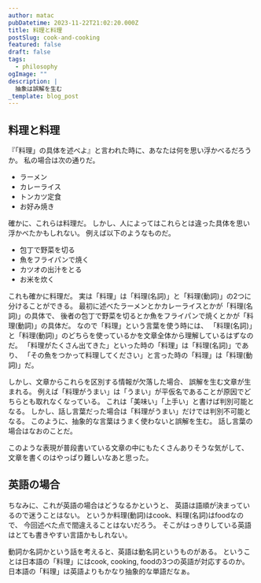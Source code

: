 ```yaml
---
author: matac
pubDatetime: 2023-11-22T21:02:20.000Z
title: 料理と料理
postSlug: cook-and-cooking
featured: false
draft: false
tags:
  - philosophy
ogImage: ""
description: |
  抽象は誤解を生む
_template: blog_post
---
```


## 料理と料理

『「料理」の具体を述べよ』と言われた時に、あなたは何を思い浮かべるだろうか。
私の場合は次の通りだ。

- ラーメン
- カレーライス
- トンカツ定食
- お好み焼き

確かに、これらは料理だ。
しかし、人によってはこれらとは違った具体を思い浮かべたかもしれない。
例えば以下のようなものだ。

- 包丁で野菜を切る
- 魚をフライパンで焼く
- カツオの出汁をとる
- お米を炊く

これも確かに料理だ。
実は「料理」は「料理(名詞)」と「料理(動詞)」の2つに分けることができる。
最初に述べたラーメンとかカレーライスとかが「料理(名詞)」の具体で、
後者の包丁で野菜を切るとか魚をフライパンで焼くとかが「料理(動詞)」の具体だ。
なので「料理」という言葉を使う時には、
「料理(名詞)」と「料理(動詞)」のどちらを使っているかを文章全体から理解しているはずなのだ。
「料理がたくさん出てきた」といった時の「料理」は「料理(名詞)」であり、
「その魚をつかって料理してください」と言った時の「料理」は「料理(動詞)」だ。

しかし、文章からこれらを区別する情報が欠落した場合、
誤解を生む文章が生まれる。
例えば「料理がうまい」は「うまい」が平仮名であることが原因でどちらとも取れなくなっている。
これは「美味い」「上手い」と書けば判別可能となる。
しかし、話し言葉だった場合は「料理がうまい」だけでは判別不可能となる。
このように、抽象的な言葉はうまく使わないと誤解を生む。
話し言葉の場合はなおのことだ。

このような表現が普段書いている文章の中にもたくさんありそうな気がして、
文章を書くのはやっぱり難しいなあと思った。

## 英語の場合

ちなみに、これが英語の場合はどうなるかというと、
英語は語順が決まっているので迷うことはない。
というか料理(動詞)はcook、料理(名詞)はfoodなので、
今回述べた点で間違えることはないだろう。
そこがはっきりしている英語はとても書きやすい言語かもしれない。

動詞か名詞かという話を考えると、英語は動名詞というものがある。
ということは日本語の「料理」にはcook, cooking, foodの3つの英語が対応するのか。
日本語の「料理」は英語よりもかなり抽象的な単語だなぁ。
